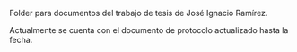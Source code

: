 ﻿Folder para documentos del trabajo de tesis de José Ignacio Ramírez.

Actualmente se cuenta con el documento de protocolo actualizado hasta la fecha.